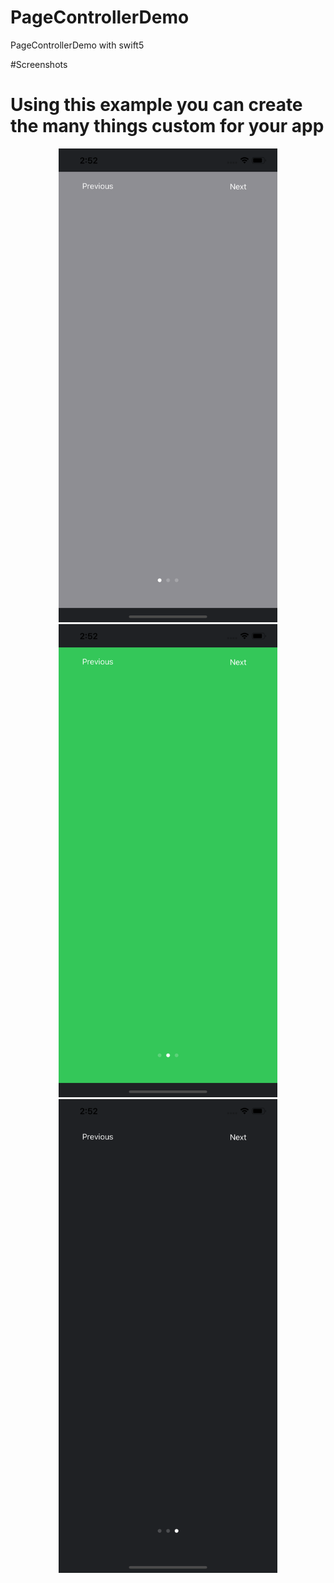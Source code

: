 # PageControllerDemo
PageControllerDemo with swift5



#Screenshots
# Using this example you can create the many things custom for your app


<p align="center">
  
  <img src="https://github.com/vinod1988/PageControllerDemo/blob/master/PageControllerDemo/screenshots/page1.png" width="350" title="Page One">
  
  <img src="https://github.com/vinod1988/PageControllerDemo/blob/master/PageControllerDemo/screenshots/page2.png" width="350" title="Page Two">
  
  <img src="https://github.com/vinod1988/PageControllerDemo/blob/master/PageControllerDemo/screenshots/page3.png" width="350" alt="Page Three">
  
</p>
